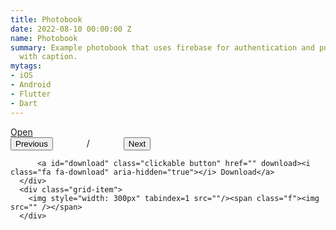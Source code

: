 ```yaml
---
title: Photobook
date: 2022-08-10 00:00:00 Z
name: Photobook
summary: Example photobook that uses firebase for authentication and pulling images
  with caption.
mytags:
- iOS
- Android
- Flutter
- Dart
---
```


<div id="photobook" class="grid-container">
      <div class="grid-item actions">
          <a id="open" class="clickable button" href="" target="_blank"><i class="fa fa-external-link" aria-hidden="true"></i> Open</a>
          <div>
              <button id="prev" class="clickable button" onclick="photobook.prevphoto()">Previous</button>
              <span style="margin: 0px 50px;"><span id="page_num"></span> / <span id="page_count"></span></span>
              <button id="next" class="clickable button" onclick="photobook.nextphoto()">Next</button>
          </div>
          
          <a id="download" class="clickable button" href="" download><i class="fa fa-download" aria-hidden="true"></i> Download</a>
      </div>
      <div class="grid-item"> 
        <img style="width: 300px" tabindex=1 src=""/><span class="f"><img src="" /></span>
      </div>
  </div>
  
<script type="text/javascript">
   const photobook = new PhotoGrid('photobook', ['{{ 'assets/images/photobook/screenshot.png' | relative_url}}', '{{ 'assets/images/photobook/screenshot2.png' | relative_url}}', '{{ 'assets/images/photobook/screenshot3.png' | relative_url}}', '{{ 'assets/images/photobook/screenshot4.png' | relative_url}}'])
</script>